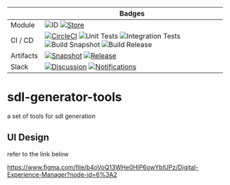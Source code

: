 |  | Badges | 
| --- | --- |
| Module | ![ID](https://img.shields.io/badge/ID-sdl--generator--tools-blue) [![Store](https://img.shields.io/badge/Jahia%20Store-Yes-brightgreen)](https://store.jahia.com/contents/modules-repository/org/jahia/modules/sdl-generator-tools.html) |
| CI / CD | [![CircleCI](https://circleci.com/gh/Jahia/sdl-generator-tools/tree/master.svg?style=shield&circle-token=38cc6b5534ed74b400d6c9182d53809768678dff)](https://app.circleci.com/pipelines/github/Jahia/sdl-generator-tools) ![Unit Tests](https://img.shields.io/badge/Unit%20Tests-No-red) ![Integration Tests](https://img.shields.io/badge/Integration%20Tests-No-red) ![Build Snapshot](https://img.shields.io/badge/Build%20Snapshot-Yes-brightgreen) ![Build Release](https://img.shields.io/badge/Build%20Release-No-red) | 
| Artifacts | [![Snapshot](https://img.shields.io/badge/Snapshot-Nexus-blue)](https://devtools.jahia.com/nexus/content/repositories/jahia-enterprise-snapshots/org/jahia/modules/sdl-generator-tools/) [![Release](https://img.shields.io/badge/Release-Nexus-blue)](https://devtools.jahia.com/nexus/content/repositories/jahia-enterprise-releases/org/jahia/modules/sdl-generator-tools/) |
| Slack | [![Discussion](https://img.shields.io/badge/Discussion-%23module--sdl--generator--tools-blue)](https://jahia.slack.com/archives/C014B4SAJ2G) [![Notifications](https://img.shields.io/badge/Notifications-%23cci--sdl--generator--tools-blue)](https://jahia.slack.com/archives/C013Y798EQ6)|

# sdl-generator-tools
a set of tools for sdl generation

## UI Design
refer to the link below

https://www.figma.com/file/b4oVoQ13WHe0HIP6owYblUPz/Digital-Experience-Manager?node-id=6%3A2
